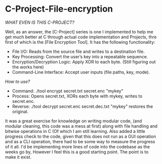 # C-Project-File-encryption

*WHAT EVEN IS THIS C-PROJECT?*

Well, as an answer, the [C-Project] series is one I implemented to help me get much better at C through actual code implementation and Projects, thre first of which is the [File Encryption Tool]. It has the following functionality:

- File I/O: Reads from the source file and writes to a destination file.
- Key Processing: Convert the user’s key into a repeatable sequence.
- Encryption/Decryption Logic: Apply XOR to each byte. (Still figuring out the works here)
- Command-Line Interface: Accept user inputs (file paths, key, mode).

*How to use?*
- Command: ./tool encrypt secret.txt secret.enc "mykey"
- Process: Opens secret.txt, XORs each byte with mykey, writes to secret.enc.
- Reverse: ./tool decrypt secret.enc secret.dec.txt "mykey" restores the original.

It was a great exercise for knowledge on writing modular code, (and modular cleaning, this code was a mess at first) along with file handling and bitwise operations in C (Of which I am still learning.  Also added a little progress check to the code, given that this does not run as a GUI operation and as a CLI operation, there had to be some way to measure the progress of it all. I'd be implementing more lines of code into the codebase as the weeks go by, However I feel this is a good starting point. The point is to make it exist.
